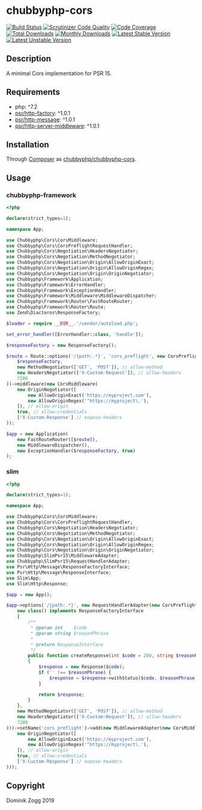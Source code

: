 # chubbyphp-cors

[![Build Status](https://api.travis-ci.org/chubbyphp/chubbyphp-cors.png?branch=master)](https://travis-ci.org/chubbyphp/chubbyphp-cors)
[![Scrutinizer Code Quality](https://scrutinizer-ci.com/g/chubbyphp/chubbyphp-cors/badges/quality-score.png?b=master)](https://scrutinizer-ci.com/g/chubbyphp/chubbyphp-cors/?branch=master)
[![Code Coverage](https://scrutinizer-ci.com/g/chubbyphp/chubbyphp-cors/badges/coverage.png?b=master)](https://scrutinizer-ci.com/g/chubbyphp/chubbyphp-cors/?branch=master)
[![Total Downloads](https://poser.pugx.org/chubbyphp/chubbyphp-cors/downloads.png)](https://packagist.org/packages/chubbyphp/chubbyphp-cors)
[![Monthly Downloads](https://poser.pugx.org/chubbyphp/chubbyphp-cors/d/monthly)](https://packagist.org/packages/chubbyphp/chubbyphp-cors)
[![Latest Stable Version](https://poser.pugx.org/chubbyphp/chubbyphp-cors/v/stable.png)](https://packagist.org/packages/chubbyphp/chubbyphp-cors)
[![Latest Unstable Version](https://poser.pugx.org/chubbyphp/chubbyphp-cors/v/unstable)](https://packagist.org/packages/chubbyphp/chubbyphp-cors)

## Description

A minimal Cors implementation for PSR 15.

## Requirements

 * php: ^7.2
 * [psr/http-factory][2]: ^1.0.1
 * [psr/http-message][3]: ^1.0.1
 * [psr/http-server-middleware][4]: ^1.0.1

## Installation

Through [Composer](http://getcomposer.org) as [chubbyphp/chubbyphp-cors][1].

## Usage

### chubbyphp-framework

```php
<?php

declare(strict_types=1);

namespace App;

use Chubbyphp\Cors\CorsMiddleware;
use Chubbyphp\Cors\CorsPreflightRequestHandler;
use Chubbyphp\Cors\Negotiation\HeadersNegotiator;
use Chubbyphp\Cors\Negotiation\MethodNegotiator;
use Chubbyphp\Cors\Negotiation\Origin\AllowOriginExact;
use Chubbyphp\Cors\Negotiation\Origin\AllowOriginRegex;
use Chubbyphp\Cors\Negotiation\Origin\OriginNegotiator;
use Chubbyphp\Framework\Application;
use Chubbyphp\Framework\ErrorHandler;
use Chubbyphp\Framework\ExceptionHandler;
use Chubbyphp\Framework\Middleware\MiddlewareDispatcher;
use Chubbyphp\Framework\Router\FastRouteRouter;
use Chubbyphp\Framework\Router\Route;
use Zend\Diactoros\ResponseFactory;

$loader = require __DIR__.'/vendor/autoload.php';

set_error_handler([ErrorHandler::class, 'handle']);

$responseFactory = new ResponseFactory();

$route = Route::options('/{path:.*}', 'cors_preflight', new CorsPreflightRequestHandler(
    $responseFactory,
    new MethodNegotiator(['GET', 'POST']), // allow-method
    new HeadersNegotiator(['X-Custom-Request']), // allow-headers
    7200
))->middleware(new CorsMiddleware(
    new OriginNegotiator([
        new AllowOriginExact('https://myproject.com'),
        new AllowOriginRegex('^https://myproject\.'),
    ]), // allow-origin
    true, // allow-credentials
    ['X-Custom-Response'] // expose-headers
));

$app = new Application(
    new FastRouteRouter([$route]),
    new MiddlewareDispatcher(),
    new ExceptionHandler($responseFactory, true)
);
```

### slim

```php
<?php

declare(strict_types=1);

namespace App;

use Chubbyphp\Cors\CorsMiddleware;
use Chubbyphp\Cors\CorsPreflightRequestHandler;
use Chubbyphp\Cors\Negotiation\HeadersNegotiator;
use Chubbyphp\Cors\Negotiation\MethodNegotiator;
use Chubbyphp\Cors\Negotiation\Origin\AllowOriginExact;
use Chubbyphp\Cors\Negotiation\Origin\AllowOriginRegex;
use Chubbyphp\Cors\Negotiation\Origin\OriginNegotiator;
use Chubbyphp\SlimPsr15\MiddlewareAdapter;
use Chubbyphp\SlimPsr15\RequestHandlerAdapter;
use Psr\Http\Message\ResponseFactoryInterface;
use Psr\Http\Message\ResponseInterface;
use Slim\App;
use Slim\Http\Response;

$app = new App();

$app->options('/{path:.*}', new RequestHandlerAdapter(new CorsPreflightRequestHandler(
    new class() implements ResponseFactoryInterface
    {
        /**
         * @param int    $code
         * @param string $reasonPhrase
         *
         * @return ResponseInterface
         */
        public function createResponse(int $code = 200, string $reasonPhrase = ''): ResponseInterface
        {
            $response = new Response($code);
            if ('' !== $reasonPhrase) {
                $response = $response->withStatus($code, $reasonPhrase);
            }

            return $response;
        }
    },
    new MethodNegotiator(['GET', 'POST']), // allow-method
    new HeadersNegotiator(['X-Custom-Request']), // allow-headers
    7200
)))->setName('cors_preflight')->add(new MiddlewareAdapter(new CorsMiddleware(
    new OriginNegotiator([
        new AllowOriginExact('https://myproject.com'),
        new AllowOriginRegex('^https://myproject\.'),
    ]), // allow-origin
    true, // allow-credentials
    ['X-Custom-Response'] // expose-headers
)));
```

## Copyright

Dominik Zogg 2019

[1]: https://packagist.org/packages/chubbyphp/chubbyphp-cors

[2]: https://packagist.org/packages/psr/http-factory
[3]: https://packagist.org/packages/psr/http-message
[4]: https://packagist.org/packages/psr/http-server-middleware
